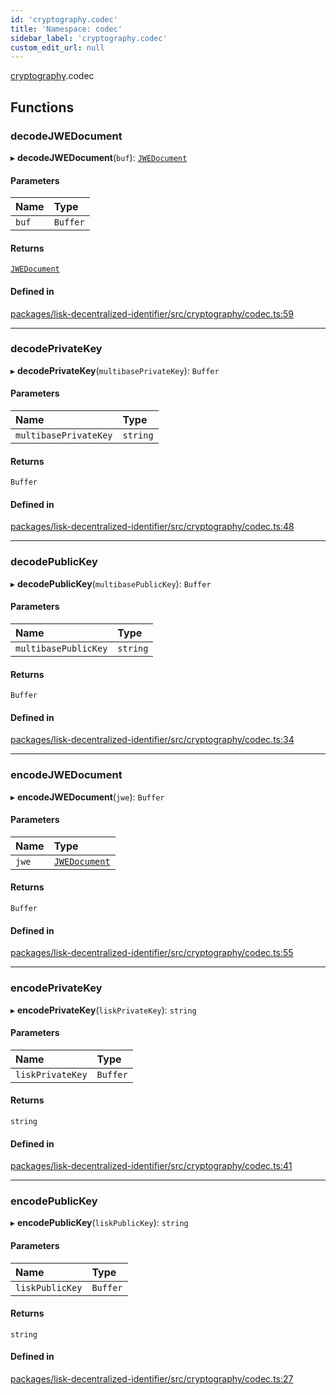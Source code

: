 ```yaml
---
id: 'cryptography.codec'
title: 'Namespace: codec'
sidebar_label: 'cryptography.codec'
custom_edit_url: null
---
```


[cryptography](cryptography.md).codec

## Functions

### decodeJWEDocument

▸ **decodeJWEDocument**(`buf`): [`JWEDocument`](../interfaces/JWEDocument.md)

#### Parameters

| Name  | Type     |
| :---- | :------- |
| `buf` | `Buffer` |

#### Returns

[`JWEDocument`](../interfaces/JWEDocument.md)

#### Defined in

[packages/lisk-decentralized-identifier/src/cryptography/codec.ts:59](https://github.com/aldhosutra/lisk-did/blob/2b84b93/packages/lisk-decentralized-identifier/src/cryptography/codec.ts#L59)

---

### decodePrivateKey

▸ **decodePrivateKey**(`multibasePrivateKey`): `Buffer`

#### Parameters

| Name                  | Type     |
| :-------------------- | :------- |
| `multibasePrivateKey` | `string` |

#### Returns

`Buffer`

#### Defined in

[packages/lisk-decentralized-identifier/src/cryptography/codec.ts:48](https://github.com/aldhosutra/lisk-did/blob/2b84b93/packages/lisk-decentralized-identifier/src/cryptography/codec.ts#L48)

---

### decodePublicKey

▸ **decodePublicKey**(`multibasePublicKey`): `Buffer`

#### Parameters

| Name                 | Type     |
| :------------------- | :------- |
| `multibasePublicKey` | `string` |

#### Returns

`Buffer`

#### Defined in

[packages/lisk-decentralized-identifier/src/cryptography/codec.ts:34](https://github.com/aldhosutra/lisk-did/blob/2b84b93/packages/lisk-decentralized-identifier/src/cryptography/codec.ts#L34)

---

### encodeJWEDocument

▸ **encodeJWEDocument**(`jwe`): `Buffer`

#### Parameters

| Name  | Type                                          |
| :---- | :-------------------------------------------- |
| `jwe` | [`JWEDocument`](../interfaces/JWEDocument.md) |

#### Returns

`Buffer`

#### Defined in

[packages/lisk-decentralized-identifier/src/cryptography/codec.ts:55](https://github.com/aldhosutra/lisk-did/blob/2b84b93/packages/lisk-decentralized-identifier/src/cryptography/codec.ts#L55)

---

### encodePrivateKey

▸ **encodePrivateKey**(`liskPrivateKey`): `string`

#### Parameters

| Name             | Type     |
| :--------------- | :------- |
| `liskPrivateKey` | `Buffer` |

#### Returns

`string`

#### Defined in

[packages/lisk-decentralized-identifier/src/cryptography/codec.ts:41](https://github.com/aldhosutra/lisk-did/blob/2b84b93/packages/lisk-decentralized-identifier/src/cryptography/codec.ts#L41)

---

### encodePublicKey

▸ **encodePublicKey**(`liskPublicKey`): `string`

#### Parameters

| Name            | Type     |
| :-------------- | :------- |
| `liskPublicKey` | `Buffer` |

#### Returns

`string`

#### Defined in

[packages/lisk-decentralized-identifier/src/cryptography/codec.ts:27](https://github.com/aldhosutra/lisk-did/blob/2b84b93/packages/lisk-decentralized-identifier/src/cryptography/codec.ts#L27)
